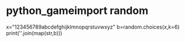 # python_gameimport random
x="123456789abcdefghijklmnopqrstuvwxyz"
b=random.choices(x,k=6)
print(''.join(map(str,b)))
    
